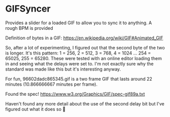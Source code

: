 # GIFSyncer
Provides a slider for a loaded GIF to allow you to sync it to anything.  A rough BPM is provided

Definition of bytes in a GIF: https://en.wikipedia.org/wiki/GIF#Animated_GIF

So, after a lot of experimenting, I figured out that the second byte of the two is longer.  It's this pattern: 1 = 256, 2 = 512, 3 = 768, 4 = 1024 ... 254 = 65025, 255 = 65280.  These were tested with an online editor loading them in and seeing what the delays were set to.  I'm not exactly sure why the standard was made like this but it's interesting anyway.  

For fun, 96602dadc865345.gif is a two frame GIF that lasts around 22 minutes (10.866666667 minutes per frame).


Found the spec! https://www.w3.org/Graphics/GIF/spec-gif89a.txt

Haven't found any more detail about the use of the second delay bit but I've figured out what it does so :shrug:
